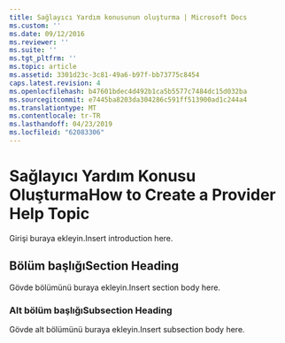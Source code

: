 ```yaml
---
title: Sağlayıcı Yardım konusunun oluşturma | Microsoft Docs
ms.custom: ''
ms.date: 09/12/2016
ms.reviewer: ''
ms.suite: ''
ms.tgt_pltfrm: ''
ms.topic: article
ms.assetid: 3301d23c-3c81-49a6-b97f-bb73775c8454
caps.latest.revision: 4
ms.openlocfilehash: b47601bdec4d492b1ca5b5577c7484dc15d032ba
ms.sourcegitcommit: e7445ba8203da304286c591ff513900ad1c244a4
ms.translationtype: MT
ms.contentlocale: tr-TR
ms.lasthandoff: 04/23/2019
ms.locfileid: "62083306"
---
```

# <a name="how-to-create-a-provider-help-topic"></a><span data-ttu-id="0e904-102">Sağlayıcı Yardım Konusu Oluşturma</span><span class="sxs-lookup"><span data-stu-id="0e904-102">How to Create a Provider Help Topic</span></span>

<span data-ttu-id="0e904-103">Girişi buraya ekleyin.</span><span class="sxs-lookup"><span data-stu-id="0e904-103">Insert introduction here.</span></span>

## <a name="section-heading"></a><span data-ttu-id="0e904-104">Bölüm başlığı</span><span class="sxs-lookup"><span data-stu-id="0e904-104">Section Heading</span></span>

 <span data-ttu-id="0e904-105">Gövde bölümünü buraya ekleyin.</span><span class="sxs-lookup"><span data-stu-id="0e904-105">Insert section body here.</span></span>

### <a name="subsection-heading"></a><span data-ttu-id="0e904-106">Alt bölüm başlığı</span><span class="sxs-lookup"><span data-stu-id="0e904-106">Subsection Heading</span></span>

 <span data-ttu-id="0e904-107">Gövde alt bölümünü buraya ekleyin.</span><span class="sxs-lookup"><span data-stu-id="0e904-107">Insert subsection body here.</span></span>